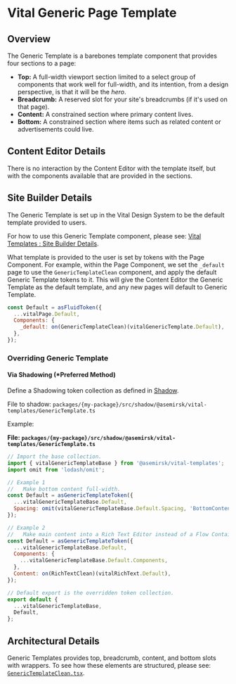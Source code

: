 # Vital Generic Page Template

## Overview

The Generic Template is a barebones template component that provides four sections to a page:

- **Top:** A full-width viewport section limited to a select group of components that work well for
  full-width, and its intention, from a design perspective, is that it will be the _hero_.
- **Breadcrumb:** A reserved slot for your site's breadcrumbs (if it's used on that page).
- **Content:** A constrained section where primary content lives.
- **Bottom:** A constrained section where items such as related content or advertisements could
  live.

## Content Editor Details

There is no interaction by the Content Editor with the template itself, but with the components
available that are provided in the sections.

## Site Builder Details

The Generic Template is set up in the Vital Design System to be the default template provided to
users.

For how to use this Generic Template component, please see: [Vital Templates : Site Builder
Details](../VitalTemplates/#site-builder-details).

What template is provided to the user is set by tokens with the Page Component. For example, within
the Page Component, we set the `_default` page to use the `GenericTemplateClean` component, and
apply the default Generic Template tokens to it. This will give the Content Editor the Generic
Template as the default template, and any new pages will default to Generic Template.

```js
const Default = asFluidToken({
  ...vitalPage.Default,
  Components: {
    _default: on(GenericTemplateClean)(vitalGenericTemplate.Default),
  },
});
```

### Overriding Generic Template

#### Via Shadowing (*Preferred Method)

Define a Shadowing token collection as defined in [Shadow](../VitalElements/Shadow).

File to shadow: `packages/{my-package}/src/shadow/@asemirsk/vital-templates/GenericTemplate.ts`

Example:

**File: `packages/{my-package}/src/shadow/@asemirsk/vital-templates/GenericTemplate.ts`**

```js
// Import the base collection.
import { vitalGenericTemplateBase } from '@asemirsk/vital-templates';
import omit from 'lodash/omit';

// Example 1
//   Make bottom content full-width.
const Default = asGenericTemplateToken({
  ...vitalGenericTemplateBase.Default,
  Spacing: omit(vitalGenericTemplateBase.Default.Spacing, 'BottomContent'),
});

// Example 2
//   Make main content into a Rich Text Editor instead of a Flow Container.
const Default = asGenericTemplateToken({
  ...vitalGenericTemplateBase.Default,
  Components: {
    ...vitalGenericTemplateBase.Default.Components,
  },
  Content: on(RichTextClean)(vitalRichText.Default),
});

// Default export is the overridden token collection.
export default {
  ...vitalGenericTemplateBase,
  Default,
};
```

## Architectural Details

Generic Templates provides top, breadcrumb, content, and bottom slots with wrappers. To see how these
elements are structured, please see:
[`GenericTemplateClean.tsx`](https://github.com/johnsonandjohnson/Bodiless-JS/blob/main/packages/vital-templates/src/components/GenericTemplate/GenericTemplateClean.tsx ':target=_blank').
